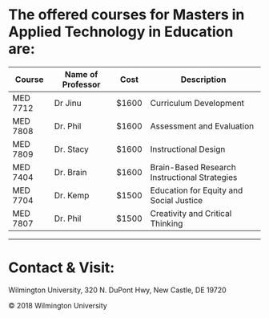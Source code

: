 
# The offered courses for Masters in Applied Technology in Education are:

Course | Name of Professor |Cost | Description
---    | ---               | --- | ---
MED 7712 | Dr Jinu | $1600|Curriculum Development
MED 7808 | Dr. Phil| $1600| Assessment and Evaluation
MED 7809 | Dr. Stacy | $1600 |Instructional Design
MED 7404 | Dr. Brain | $1600 |Brain-Based Research Instructional Strategies
MED 7704 | Dr. Kemp| $1500 | Education for Equity and Social Justice
MED 7807 | Dr. Phil | $1500 |Creativity and Critical Thinking 




---

# Contact & Visit: 
Wilmington University, 
320 N. 
DuPont Hwy, 
New Castle, DE 19720 

<div>
   &copy; 2018 Wilmington University
</div>
